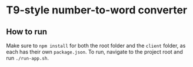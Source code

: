 # T9-style number-to-word converter

## How to run
Make sure to `npm install` for both the root folder and the `client` folder, as each has their own `package.json`.
To run, navigate to the project root and run `./run-app.sh`.